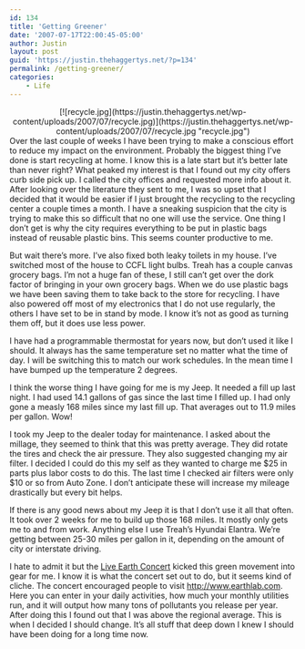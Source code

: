 ```yaml
---
id: 134
title: 'Getting Greener'
date: '2007-07-17T22:00:45-05:00'
author: Justin
layout: post
guid: 'https://justin.thehaggertys.net/?p=134'
permalink: /getting-greener/
categories:
    - Life
---
```


<center>[![recycle.jpg](https://justin.thehaggertys.net/wp-content/uploads/2007/07/recycle.jpg)](https://justin.thehaggertys.net/wp-content/uploads/2007/07/recycle.jpg "recycle.jpg")</center>  
Over the last couple of weeks I have been trying to make a conscious effort to reduce my impact on the environment. Probably the biggest thing I’ve done is start recycling at home. I know this is a late start but it’s better late than never right? What peaked my interest is that I found out my city offers curb side pick up. I called the city offices and requested more info about it. After looking over the literature they sent to me, I was so upset that I decided that it would be easier if I just brought the recycling to the recycling center a couple times a month. I have a sneaking suspicion that the city is trying to make this so difficult that no one will use the service. One thing I don’t get is why the city requires everything to be put in plastic bags instead of reusable plastic bins. This seems counter productive to me.

But wait there’s more. I’ve also fixed both leaky toilets in my house. I’ve switched most of the house to CCFL light bulbs. Treah has a couple canvas grocery bags. I’m not a huge fan of these, I still can’t get over the dork factor of bringing in your own grocery bags. When we do use plastic bags we have been saving them to take back to the store for recycling. I have also powered off most of my electronics that I do not use regularly, the others I have set to be in stand by mode. I know it’s not as good as turning them off, but it does use less power.

I have had a programmable thermostat for years now, but don’t used it like I should. It always has the same temperature set no matter what the time of day. I will be switching this to match our work schedules. In the mean time I have bumped up the temperature 2 degrees.

I think the worse thing I have going for me is my Jeep. It needed a fill up last night. I had used 14.1 gallons of gas since the last time I filled up. I had only gone a measly 168 miles since my last fill up. That averages out to 11.9 miles per gallon. Wow!

I took my Jeep to the dealer today for maintenance. I asked about the millage, they seemed to think that this was pretty average. They did rotate the tires and check the air pressure. They also suggested changing my air filter. I decided I could do this my self as they wanted to charge me $25 in parts plus labor costs to do this. The last time I checked air filters were only $10 or so from Auto Zone. I don’t anticipate these will increase my mileage drastically but every bit helps.

If there is any good news about my Jeep it is that I don’t use it all that often. It took over 2 weeks for me to build up those 168 miles. It mostly only gets me to and from work. Anything else I use Treah’s Hyundai Elantra. We’re getting between 25-30 miles per gallon in it, depending on the amount of city or interstate driving.

I hate to admit it but the [Live Earth Concert](http://www.liveearth.org/) kicked this green movement into gear for me. I know it is what the concert set out to do, but it seems kind of cliche. The concert encouraged people to visit <http://www.earthlab.com>. Here you can enter in your daily activities, how much your monthly utilities run, and it will output how many tons of pollutants you release per year. After doing this I found out that I was above the regional average. This is when I decided I should change. It’s all stuff that deep down I knew I should have been doing for a long time now.